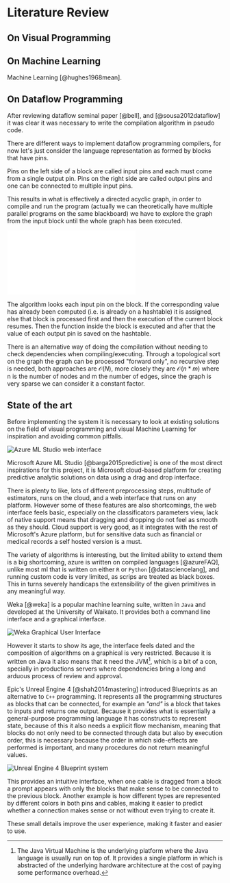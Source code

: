 Literature Review
=================


On Visual Programming
---------------------

On Machine Learning
-------------------
Machine Learning [@hughes1968mean].

On Dataflow Programming
-----------------------
After reviewing dataflow seminal paper [@bell], and [@sousa2012dataflow] it was
clear it was necessary to write the compilation algorithm in pseudo code.

There are different ways to implement dataflow programming compilers, for now
let's just consider the language representation as formed by blocks that have
pins.

Pins on the left side of a block are called input pins and each must come from
a single output pin.
Pins on the right side are called output pins and one can be connected to
multiple input pins.

This results in what is effectively a directed acyclic graph, in order to
compile and run the program (actually we can theoretically have multiple
parallel programs on the same blackboard) we have to explore the graph from the
input block until the whole graph has been executed.

![Graph Execution algorithm](images/graph_execution.pdf)

The algorithm looks each input pin on the block.
If the corresponding value has already been computed (i.e. is already on a
hashtable) it is assigned, else that block is processed first and then the
execution of the current block resumes.
Then the function inside the block is executed and after that the value of each
output pin is saved on the hashtable.

There is an alternative way of doing the compilation without needing to check
dependencies when compiling/executing.
Through a topological sort on the graph the graph can be processed "forward
only", no recursive step is needed, both approaches are $\mathcal{O}(N)$, more
closely they are $\mathcal{O}(n*m)$ where n is the number of nodes and m the
number of edges, since the graph is very sparse we can consider it a constant
factor.


State of the art
----------------
Before implementing the system it is necessary to look at existing solutions
on the field of visual programming and visual Machine Learning for
inspiration and avoiding common pitfalls.

![Azure ML Studio web interface](images/azureML.jpg)

Microsoft Azure ML Studio [@barga2015predictive] is one of the most direct
inspirations for this project, it is Microsoft cloud-based platform for
creating predictive analytic solutions on data using a drag and drop interface.

There is plenty to like, lots of different preprocessing steps, multitude of
estimators, runs on the cloud, and a web interface that runs on any platform.
However some of these features are also shortcomings, the web interface feels
basic, especially on the classificators parameters view, lack of native support
means that dragging and dropping do not feel as smooth as they should.
Cloud support is very good, as it integrates with the rest of Microsoft's Azure
platform, but for sensitive data such as financial or medical records a self
hosted version is a must.

The variety of algorithms is interesting, but the limited ability to extend
them is a big shortcoming, azure is written on compiled languages [@azureFAQ],
unlike most ml that is written on either `R` or `Python` [@datasciencelang],
and running custom code is very limited, as scrips are treated as black boxes.
This in turns severely handicaps the extensibility of the given primitives in
any meaningful way.

Weka [@weka] is a popular machine learning suite, written in `Java` and developed at
the University of Waikato. It provides both a command line interface and a
graphical interface.

![Weka Graphical User Interface](images/weka.jpeg)

However it starts to show its age, the interface feels dated and the
composition of algorithms on a graphical is very restricted. Because it is
written on Java it also means that it need the JVM[^JVM], which is a bit of a
con, specially in productions servers where dependencies bring a long and
arduous process of review and approval.


Epic's Unreal Engine 4 [@shah2014mastering] introduced Blueprints as an
alternative to `C++` programming.
It represents all the programming structures as blocks that can be connected,
for example an *"and"* is a block that takes to inputs and returns one output.
Because it provides what is essentially a general-purpose programming language
it has constructs to represent state, because of this it also needs a explicit
flow mechanism, meaning that blocks do not only need to be connected through
data but also by execution order, this is necessary because the order in which
side-effects are performed is important, and many procedures do not return
meaningful values.
<!-- Why is the white line necessary? -->

![Unreal Engine 4 Blueprint system](images/unreal.png)

This provides an intuitive interface, when one cable is dragged from a block
a prompt appears with only the blocks that make sense to be connected to the
previous block.
Another example is how different types are represented by different colors in
both pins and cables, making it easier to predict whether a connection makes
sense or not without even trying to create it.

These small details improve the user experience, making it faster and easier
to use.

<!-- Add more -->

[^JVM]: The Java Virtual Machine is the underlying platform where the Java
    language is usually run on top of. It provides a single platform in which
    is abstracted of the underlying hardware architecture at the cost of paying
    some performance overhead.
